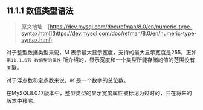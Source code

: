 ## 11.1.1 数值类型语法

> 原文地址：[https://dev.mysql.com/doc/refman/8.0/en/numeric-type-syntax.html](https://dev.mysql.com/doc/refman/8.0/en/numeric-type-syntax.html)

对于整型数据类型来说，*M* 表示最大显示宽度，支持的最大显示宽度是255，正如 `第11.1.6节 数值型的属性` 所介绍的，显示宽度和一个类型所能存储的值的范围没有关联。

对于浮点数和定点数来说，*M* 是一个数字的总位数。

在MySQL8.0.17版本中，整型类型的显示宽度属性被标记为过时的，并在将来的版本中移除。